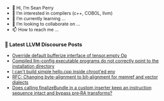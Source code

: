 - 👋 Hi, I’m Sean Perry
- 👀 I’m interested in compilers (c++, COBOL, llvm)
- 🌱 I’m currently learning ...
- 💞️ I’m looking to collaborate on ...
- 📫 How to reach me ...

<!---
s66perry/s66perry is a ✨ special ✨ repository because its `README.md` (this file) appears on your GitHub profile.
You can click the Preview link to take a look at your changes.
--->
### 📕 Latest LLVM Discourse Posts

<!-- DISCOURSE-LLVM:START -->
- [Override default bufferize interface of tensor.empty Op](https://discourse.llvm.org/t/override-default-bufferize-interface-of-tensor-empty-op/87765#post_10)
- [Compiled llm-config executable programs do not correctly point to the installation directory](https://discourse.llvm.org/t/compiled-llm-config-executable-programs-do-not-correctly-point-to-the-installation-directory/87766#post_6)
- [I can&#39;t build simple hello.cpp inside chroot&#39;ed env](https://discourse.llvm.org/t/i-cant-build-simple-hello-cpp-inside-chrooted-env/87815#post_2)
- [RFC: Changing byte-alignment to bit-alignment for memref and vector dialects](https://discourse.llvm.org/t/rfc-changing-byte-alignment-to-bit-alignment-for-memref-and-vector-dialects/87727#post_16)
- [Does calling finalizeBundle in a custom inserter keep an instruction sequence intact and bypass pre‑RA transforms?](https://discourse.llvm.org/t/does-calling-finalizebundle-in-a-custom-inserter-keep-an-instruction-sequence-intact-and-bypass-pre-ra-transforms/87822#post_2)
<!-- DISCOURSE-LLVM:END -->
